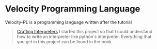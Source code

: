 # Velocity Programming Language
Velocity-PL is a programming language written after the tutorial
> [Crafting Interpreters](https://craftinginterpreters.com/)
I started this project so that I could understand how to write an interpreter like python's interpreter. Everything that you get
in this project can be found in the book.
